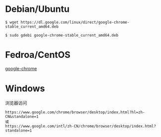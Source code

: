 # Debian/Ubuntu

```
$ wget https://dl.google.com/linux/direct/google-chrome-stable_current_amd64.deb
```

```
$ sudo gdebi google-chrome-stable_current_amd64.deb
```

# Fedroa/CentOS

[google-chrome](https://www.if-not-true-then-false.com/2010/install-google-chrome-with-yum-on-fedora-red-hat-rhel/)

# Windows

浏览器访问

```
https://www.google.com/chrome/browser/desktop/index.html?hl=zh-CN&standalone=1
或
https://www.google.com/intl/zh-CN/chrome/browser/desktop/index.html?standalone=1
```
